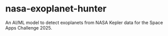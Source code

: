 # nasa-exoplanet-hunter
An AI/ML model to detect exoplanets from NASA Kepler data for the Space Apps Challenge 2025.
